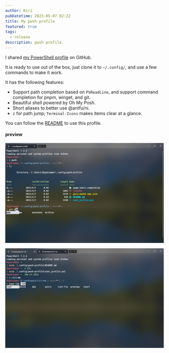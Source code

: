 ```yaml
---
author: Riri
pubDatetime: 2023-05-07 02:22
title: My pwsh profile
featured: true
tags:
  - release
description: pwsh profile.
---
```


I shared [my PowerShell profile](https://github.com/Daydreamer-riri/pwsh-profile/) on GitHub.

It is ready to use out of the box, just clone it to `~/.config/`, and use a few commands to make it work.

It has the following features:

- Support path completion based on `PSReadLine`, and support command completion for pnpm, winget, and git.
- Beautiful shell powered by Oh My Posh.
- Short aliases to better use @antfu/ni.
- `z` for path jump; `Terminal-Icons` makes items clear at a glance.

You can follow the [README](https://github.com/Daydreamer-riri/pwsh-profile/#readme) to use this profile.

#### preview

![preview](../../assets/blog/my-pwsh-profile/preview.png)

![pnpm completion](../../assets/blog/my-pwsh-profile/pnpm-completion.png)
